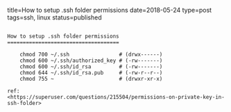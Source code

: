 title=How to setup .ssh folder permissions
date=2018-05-24
type=post
tags=ssh, linux
status=published
~~~~~~

How to setup .ssh folder permissions
====================================

    chmod 700 ~/.ssh                # (drwx------)
    chmod 600 ~/.ssh/authorized_key # (-rw-------)
    chmod 600 ~/.ssh/id_rsa         # (-rw-------)
    chmod 644 ~/.ssh/id_rsa.pub     # (-rw-r--r--)
    chmod 755 ~                     # (drwxr-xr-x)

ref:
<https://superuser.com/questions/215504/permissions-on-private-key-in-ssh-folder>

